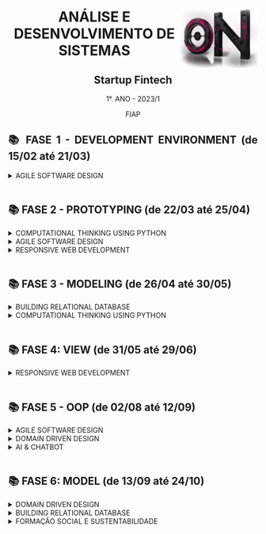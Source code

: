 <div align="center">
<a href="https://github.com/monicaquintal" target="_blank"><img align="right" height="120px" src="./assets/imagens-fase01/on.png" /></a>
<h1>ANÁLISE E DESENVOLVIMENTO DE SISTEMAS</h1>
<h2>Startup Fintech</h2>
<p>1°. ANO - 2023/1</p>
<p>FIAP</p>
</div>

<div align="justify">

<h2>📚 FASE 1 - DEVELOPMENT ENVIRONMENT (de 15/02 até 21/03)</h2>

<details>
<summary>AGILE SOFTWARE DESIGN</summary>

[Capítulo 01: Precisamos falar sobre finanças.](./fase01/capitulo01.md)<br>
[Capítulo 02: Mas como um Software é criado?](./fase01/capitulo02.md)<br>
[Capítulo 03: Por onde começamos?](./fase01/capitulo03.md)<br>
[Capítulo 04: Primeiros passos na construção de um software.](./fase01/capitulo04.md)<br>
[Capítulo 05: Atendendo a pedidos!](./fase01/capitulo05.md)<br>
[Capítulo 06: Desvendando a cabeça do usuário.](./fase01/capitulo06.md)<br>
[Capítulo 07: Técnicas nunca são demais...](./fase01/capitulo07.md)<br>
[Capítulo 08: Mãos à obra!](./fase01/capitulo08.md)<br>
[Capítulo 09: Materializando o projeto.](./fase01/capitulo09.md)<br>
[Capítulo 10: Vamos aprender a programar?](./fase01/capitulo10.md)

</details>
<br>

<h2>📚 FASE 2 - PROTOTYPING (de 22/03 até 25/04)</h2>

<details>
<summary>COMPUTATIONAL THINKING USING PYTHON</summary>

[Capítulo 01: E que comecem os preparativos!](./fase02/capitulo01.md)<br>
[Capítulo 02: Quando a máquina começa a tomar decisões.](./fase02/capitulo02.md)<br>
[Capítulo 03: Andar em círculos não é necessariamente ruim...](./fase02/capitulo03.md)<br>
[Capítulo 04: Quem tem o nome na lista?](./fase02/capitulo04.md)
</details>

<details>
<summary>AGILE SOFTWARE DESIGN</summary>

[Capítulo 05: Entendendo o ponto de vista do usuário.](./fase02/capitulo05.md)<br>
[Capítulo 06: Infelizmente, diagramas não são o suficiente...](./fase02/capitulo06.md)<br>
[Capítulo 09: Quanto vale o show?](./fase02/capitulo09.md)
</details>

<details>
<summary>RESPONSIVE WEB DEVELOPMENT</summary>

[Capítulo 07: A experiência do usuário é um assunto sério!](./fase02/capitulo07.md)<br>
[Capítulo 08: Quem vê interface, vê coração.](./fase02/capitulo08.md)<br>
</details>
<br>

<h2>📚 FASE 3 - MODELING (de 26/04 até 30/05)</h2>

<details>
<summary>BUILDING RELATIONAL DATABASE</summary>

[Capítulo 01: O app começa a tomar forma!](./fase03/capitulo01.md)<br>
[Capítulo 02: Onde guardar as informações geradas?](./fase03/capitulo02.md)<br>
[Capítulo 03: Como guardar as informações?](./fase03/capitulo03.md)<br>
[Capítulo 04: O Modelo de Entidade-Relacionamento.](./fase03/capitulo04.md)<br>
[Capítulo 05: Agregando ao modelo de dados.](./fase03/capitulo05.md)<br>
[Capítulo 06: Aprendendo a armazenar de maneira correta.](./fase03/capitulo06.md)<br>
[Capítulo 07: Definindo as estruturas físicas!](./fase03/capitulo07.md)
</details>

<details>
<summary>COMPUTATIONAL THINKING USING PYTHON</summary>

[Capítulo 08: Salvo pelo dicionário!](./fase03/capitulo08.md)<br>
[Capítulo 09: Quem arquiva amigo é.](./fase03/capitulo09.md)

</details>
<br>

<h2>📚 FASE 4: VIEW (de 31/05 até 29/06)</h2>

<details>
<summary>RESPONSIVE WEB DEVELOPMENT</summary>

[Capítulo 01: Habemus telas de sistema!](./fase04/capitulo01.md)<br>
[Capítulo 02: Internet: Como tudo começou.](./fase04/capitulo02.md)<br>
[Capítulo 03: HTML - Falando a língua da internet.](./fase04/capitulo03.md)<br>
[Capítulo 04: Aplicando algum estilo.](./fase04/capitulo04.md)<br>
[Capítulo 05: Organizando e posicionando seu HTML.](./fase04/capitulo05.md)<br>
[Capítulo 06: Semântica e Grids.](./fase04/capitulo06.md)<br>
[Capítulo 07: Formulários.](./fase04/capitulo07.md)<br>
[Capítulo 08: Design Responsivo.](./fase04/capitulo08.md)<br>
[Capítulo 09: Muito estilo sem sofrimento!](./fase04/capitulo09.md)<br>
[Capítulo 10: Tornando a interface com o usuário mais dinâmica.](./fase04/capitulo10.md)<br>
[Capítulo 11: Javascript Essencial.](./fase04/capitulo11.md)<br>
[Capítulo 12: A rede social dos desenvolvedores.](./fase04/capitulo12.md)

</details>
<br>

<h2>📚 FASE 5 - OOP (de 02/08 até 12/09)</h2>

<details>
<summary>AGILE SOFTWARE DESIGN</summary>

[Capítulo 01: Entrando de cabeça em orientação a objeto.](./fase05/capitulo01.md)<br>
[Capítulo 02: ... porque todos amam diagramas!](./fase05/capitulo02.md)<br>
[Capítulo 04: Diagramando as estruturas!](./fase05/capitulo04.md)<br>
[Capítulo 07: Quando as partes conversam.](./fase05/capitulo07.md)<br>

</details>

<details>
<summary>DOMAIN DRIVEN DESIGN</summary>

[Capítulo 03: Pensando software de maneira diferente.](./fase05/capitulo03.md)<br>
[Capítulo 04: Diagramando as estruturas!](./fase05/capitulo04.md)<br>
[Capítulo 05: Um pouco de Java nesta forma de pensar.](./fase05/capitulo05.md)<br>
[Capítulo 06: Software de classe.](./fase05/capitulo06.md)<br>
[Capítulo 08: Como a herança pode me ajudar a programar melhor?](./fase05/capitulo08.md)<br>

</details>

<details>
<summary>AI & CHATBOT</summary>

[Capítulo 09: Inteligência Artificial.](./fase05/capitulo09.md)<br>
[Capítulo 10: O que são os Chatbots?](./fase05/capitulo10.md)<br>
[Capítulo 11: Plataforma de Chatbots.](./fase05/capitulo11.md)<br>

</details>
<br>

<h2>📚 FASE 6: MODEL (de 13/09 até 24/10)</h2>

<details>
<summary>DOMAIN DRIVEN DESIGN</summary>

[Capítulo 01: E o sistema passa a falar com o banco de dados!](./fase06/capitulo01.md)<br>
[Capítulo 02: Lidando com vários dados... em Java!](./fase06/capitulo02.md)<br>
[Capítulo 05: Exceções à regra.](./fase06/capitulo05.md)<br>
[Capítulo 08: ]()<br>

</details>

<details>
<summary>BUILDING RELATIONAL DATABASE</summary>

[Capítulo 03: Tornando as coisas físicas.](./fase06/capitulo03.md)<br>
[Capítulo 04: ... e as estruturas do banco são finalmente criadas!](./fase06/capitulo04.md)<br>
[Capítulo 06: ]()<br>
[Capítulo 07: ]()<br>
[Capítulo 09: ]()<br>
[Capítulo 10: ]()<br>

</details>

<details>
<summary>FORMAÇÃO SOCIAL E SUSTENTABILIDADE</summary>

[Capítulo 11: ]()<br>

</details>
<br>